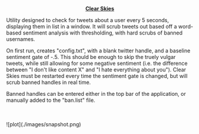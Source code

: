 <p style="text-align: center;"><span style="text-decoration: underline;"><strong>Clear Skies</strong></span></p>
<p style="text-align: left;">Utility designed to check for tweets about a user every 5 seconds, displaying them in list in a window. It will scrub tweets out based off a word-based sentiment analysis with thresholding, with hard scrubs of banned usernames.&nbsp;</p>
<p style="text-align: left;">On first run, creates "config.txt", with a blank twitter handle, and a baseline sentiment gate of -.5. This should be enough to skip the truely vulgar tweets, while still allowing for some negative sentiment (i.e. the difference between "I don't like content X" and "I hate everything about you"). Clear Skies must be restarted every time the sentiment gate is changed, but will scrub banned handles in real time.&nbsp;</p>
<p style="text-align: left;">Banned handles can be entered either in the top bar of the application, or manually added to the "ban.list" file.<br /><br /><br /></p>
![plot](./images/snapshot.png)
